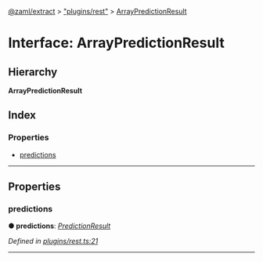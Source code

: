[@zaml/extract](../README.md) > ["plugins/rest"](../modules/_plugins_rest_.md) > [ArrayPredictionResult](../interfaces/_plugins_rest_.arraypredictionresult.md)

# Interface: ArrayPredictionResult

## Hierarchy

**ArrayPredictionResult**

## Index

### Properties

* [predictions](_plugins_rest_.arraypredictionresult.md#predictions)

---

## Properties

<a id="predictions"></a>

###  predictions

**● predictions**: *[PredictionResult](../modules/_plugins_rest_.md#predictionresult)*

*Defined in [plugins/rest.ts:21](https://github.com/nexushubs/zaml-lang/blob/42220f0/packages/zaml-extract/src/plugins/rest.ts#L21)*

___

